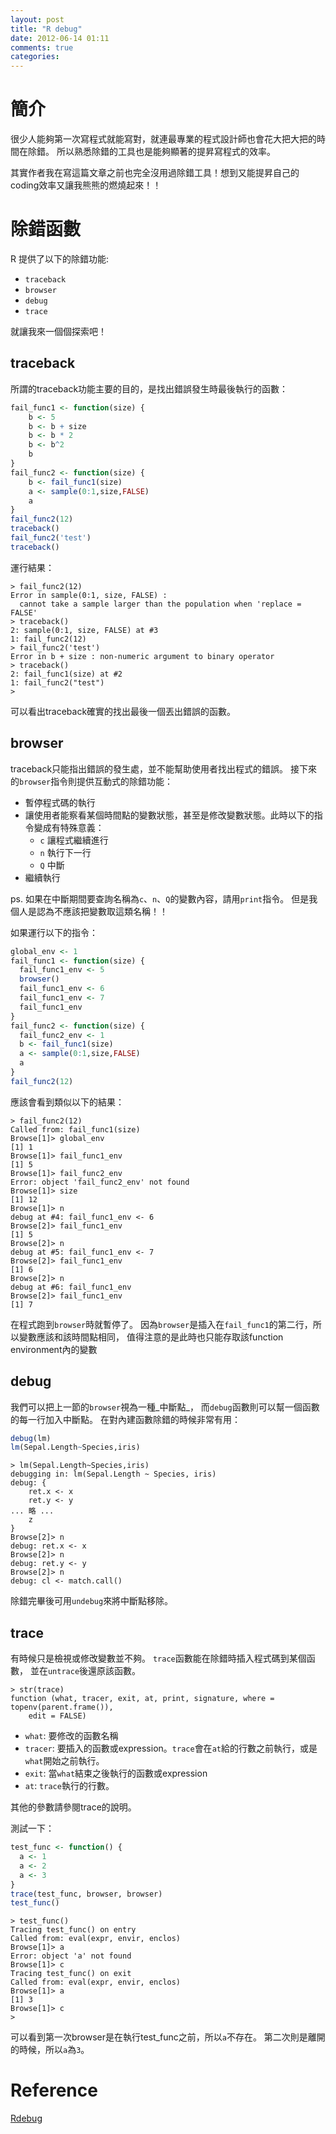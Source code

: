 ```yaml
---
layout: post
title: "R debug"
date: 2012-06-14 01:11
comments: true
categories: 
---
```


# 簡介

很少人能夠第一次寫程式就能寫對，就連最專業的程式設計師也會花大把大把的時間在除錯。
所以熟悉除錯的工具也是能夠顯著的提昇寫程式的效率。

其實作者我在寫這篇文章之前也完全沒用過除錯工具！想到又能提昇自己的coding效率又讓我熊熊的燃燒起來！！

# 除錯函數

R 提供了以下的除錯功能:

- `traceback`
- `browser`
- `debug`
- `trace`


就讓我來一個個探索吧！

## traceback

所謂的traceback功能主要的目的，是找出錯誤發生時最後執行的函數：

``` r
fail_func1 <- function(size) {
	b <- 5
	b <- b + size
	b <- b * 2
	b <- b^2
	b
}
fail_func2 <- function(size) {
	b <- fail_func1(size)
	a <- sample(0:1,size,FALSE)
	a
}
fail_func2(12)
traceback()
fail_func2('test')
traceback()
```

運行結果：

``` rconsole
> fail_func2(12)
Error in sample(0:1, size, FALSE) : 
  cannot take a sample larger than the population when 'replace = FALSE'
> traceback()
2: sample(0:1, size, FALSE) at #3
1: fail_func2(12)
> fail_func2('test')
Error in b + size : non-numeric argument to binary operator
> traceback()
2: fail_func1(size) at #2
1: fail_func2("test")
> 
```

可以看出traceback確實的找出最後一個丟出錯誤的函數。

## browser

traceback只能指出錯誤的發生處，並不能幫助使用者找出程式的錯誤。
接下來的`browser`指令則提供互動式的除錯功能：

* 暫停程式碼的執行
* 讓使用者能察看某個時間點的變數狀態，甚至是修改變數狀態。此時以下的指令變成有特殊意義：
  * `c` 讓程式繼續進行
  * `n` 執行下一行
  * `Q` 中斷
* 繼續執行  

ps. 如果在中斷期間要查詢名稱為`c`、`n`、`Q`的變數內容，請用`print`指令。
但是我個人是認為不應該把變數取這類名稱！！

如果運行以下的指令：

``` r
global_env <- 1
fail_func1 <- function(size) {
  fail_func1_env <- 5
  browser()
  fail_func1_env <- 6
  fail_func1_env <- 7
  fail_func1_env
}
fail_func2 <- function(size) {
  fail_func2_env <- 1
  b <- fail_func1(size)
  a <- sample(0:1,size,FALSE)
  a
}
fail_func2(12)
```

應該會看到類似以下的結果：

``` rconsole
> fail_func2(12)
Called from: fail_func1(size)
Browse[1]> global_env
[1] 1
Browse[1]> fail_func1_env
[1] 5
Browse[1]> fail_func2_env
Error: object 'fail_func2_env' not found
Browse[1]> size
[1] 12
Browse[1]> n
debug at #4: fail_func1_env <- 6
Browse[2]> fail_func1_env
[1] 5
Browse[2]> n
debug at #5: fail_func1_env <- 7
Browse[2]> fail_func1_env
[1] 6
Browse[2]> n
debug at #6: fail_func1_env
Browse[2]> fail_func1_env
[1] 7 
```

在程式跑到`browser`時就暫停了。
因為`browser`是插入在`fail_func1`的第二行，所以變數應該和該時間點相同，
值得注意的是此時也只能存取該function environment內的變數  

## debug

我們可以把上一節的`browser`視為一種_中斷點_，
而`debug`函數則可以幫一個函數的每一行加入中斷點。
在對內建函數除錯的時候非常有用：

``` r
debug(lm)
lm(Sepal.Length~Species,iris)
```

``` rconsole
> lm(Sepal.Length~Species,iris)
debugging in: lm(Sepal.Length ~ Species, iris)
debug: {
    ret.x <- x
    ret.y <- y
... 略 ...
    z
}
Browse[2]> n
debug: ret.x <- x
Browse[2]> n
debug: ret.y <- y
Browse[2]> n
debug: cl <- match.call()
```

除錯完畢後可用`undebug`來將中斷點移除。

## trace

有時候只是檢視或修改變數並不夠。
`trace`函數能在除錯時插入程式碼到某個函數，
並在`untrace`後還原該函數。

``` rconsole
> str(trace)
function (what, tracer, exit, at, print, signature, where = topenv(parent.frame()), 
    edit = FALSE)  
```

* `what`: 要修改的函數名稱
* `tracer`: 要插入的函數或expression。`trace`會在`at`給的行數之前執行，或是`what`開始之前執行。
* `exit`: 當`what`結束之後執行的函數或expression
* `at`: `trace`執行的行數。 

其他的參數請參閱trace的說明。  

測試一下：
``` r
test_func <- function() {
  a <- 1
  a <- 2
  a <- 3
}
trace(test_func, browser, browser)
test_func()
```

``` rconsole
> test_func()
Tracing test_func() on entry 
Called from: eval(expr, envir, enclos)
Browse[1]> a
Error: object 'a' not found
Browse[1]> c
Tracing test_func() on exit 
Called from: eval(expr, envir, enclos)
Browse[1]> a
[1] 3
Browse[1]> c
>
```

可以看到第一次browser是在執行test_func之前，所以`a`不存在。
第二次則是離開的時候，所以`a`為`3`。

# Reference

[Rdebug](http://www.math.ncu.edu.tw/~chenwc/R_note/reference/debug/Rdebug.pdf)
